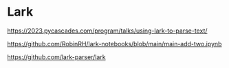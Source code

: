 # Lark

https://2023.pycascades.com/program/talks/using-lark-to-parse-text/

https://github.com/RobinRH/lark-notebooks/blob/main/main-add-two.ipynb

https://github.com/lark-parser/lark

